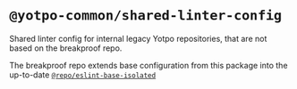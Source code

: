 # `@yotpo-common/shared-linter-config`

Shared linter config for internal legacy Yotpo repositories, that are not based
on the breakproof repo.

The breakproof repo extends base configuration from this package into the
up-to-date [`@repo/eslint-base-isolated`](../eslint-base-isolated)
